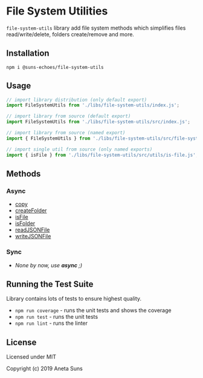 File System Utilities
=====================

`file-system-utils` library add file system methods which simplifies files read/write/delete, folders create/remove and more.


Installation
------------

`npm i @suns-echoes/file-system-utils`


Usage
-----

```js
// import library distribution (only default export)
import FileSystemUtils from './libs/file-system-utils/index.js';
```

```js
// import library from source (default export)
import FileSystemUtils from './libs/file-system-utils/src/index.js';
```

```js
// import library from source (named export)
import { FileSystemUtils } from './libs/file-system-utils/src/file-system-utils.js';
```

```js
// import single util from source (only named exports)
import { isFile } from './libs/file-system-utils/src/utils/is-file.js';
```


Methods
-------

### Async

* [copy](./docs/utils/copy.md)
* [createFolder](./docs/utils/create-folder.md)
* [isFile](./docs/utils/is-file.md)
* [isFolder](./docs/utils/is-folder.md)
* [readJSONFile](./docs/utils/read-json-file.md)
* [writeJSONFile](./docs/utils/write-json-file.md)

### Sync

* *None by now, use **async** ;)*


Running the Test Suite
----------------------

Library contains lots of tests to ensure highest quality.

* `npm run coverage` - runs the unit tests and shows the coverage
* `npm run test` - runs the unit tests
* `npm run lint` - runs the linter


License
-------

Licensed under MIT

Copyright (c) 2019 Aneta Suns
